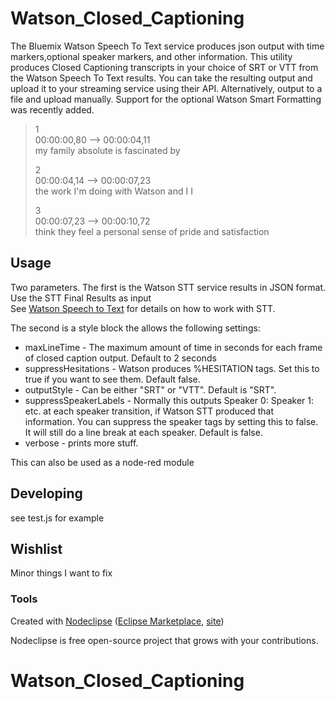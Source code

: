 # Watson\_Closed\_Captioning
The Bluemix Watson Speech To Text service produces json output with time markers,optional speaker markers, and other information. This utility produces Closed Captioning transcripts in your choice of SRT or VTT from the Watson Speech To Text results. You can take the resulting output and upload it to your streaming service using their API. Alternatively, output to a file and upload manually. Support for the optional Watson Smart Formatting was recently added.

>1  
>00:00:00,80 --> 00:00:04,11  
>my family absolute is fascinated by  
>   
>2  
>00:00:04,14 --> 00:00:07,23  
>the work I'm doing with Watson and I I  
>   
>3  
>00:00:07,23 --> 00:00:10,72  
>think they feel a personal sense of pride and satisfaction  
>   


## Usage
Two parameters. The first is the Watson STT service results in JSON format. 
Use the STT Final Results as input  
See [Watson Speech to Text](https://console.bluemix.net/docs/services/speech-to-text/index.html#about) for details on how to work with STT.


The second is a style block the allows the following settings:

* maxLineTime - The maximum amount of time in seconds for each frame of closed caption output. Default to 2 seconds
* suppressHesitations - Watson produces %HESITATION tags. Set this to true if you want to see them. Default false.
* outputStyle - Can be either "SRT" or "VTT". Default is "SRT". 
* suppressSpeakerLabels - Normally this outputs Speaker 0: Speaker 1: etc. at each speaker transition, if Watson STT produced that information. You can suppress the speaker tags by setting this to false. It will still do a line break at each speaker. Default is false.
* verbose - prints more stuff.

This can also be used as a node-red module


## Developing

see test.js for example

## Wishlist

Minor things I want to fix

### Tools

Created with [Nodeclipse](https://github.com/Nodeclipse/nodeclipse-1)
 ([Eclipse Marketplace](http://marketplace.eclipse.org/content/nodeclipse), [site](http://www.nodeclipse.org))   

Nodeclipse is free open-source project that grows with your contributions.
# Watson\_Closed\_Captioning
